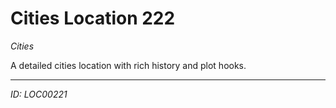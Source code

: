 # Cities Location 222

*Cities*

A detailed cities location with rich history and plot hooks.

---
*ID: LOC00221*